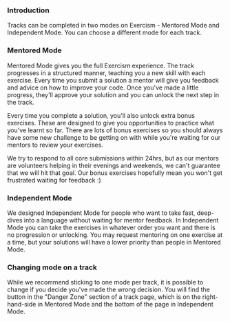 ### Introduction

Tracks can be completed in two modes on Exercism - Mentored Mode and Independent Mode. You can choose a different mode for each track.

### Mentored Mode

Mentored Mode gives you the full Exercism experience. The track progresses in a structured manner, teaching you a new skill with each exercise. Every time you submit a solution a mentor will give you feedback and advice on how to improve your code. Once you've made a little progress, they'll approve your solution and you can unlock the next step in the track.

Every time you complete a solution, you'll also unlock extra bonus exercises. These are designed to give you opportunities to practice what you've learnt so far. There are lots of bonus exercises so you should always have some new challenge to be getting on with while you're waiting for our mentors to review your exercises.

We try to respond to all core submissions within 24hrs, but as our mentors are volunteers helping in their evenings and weekends, we can't guarantee that we will hit that goal. Our bonus exercises hopefully mean you won't get frustrated waiting for feedback :)

### Independent Mode

We designed Independent Mode for people who want to take fast, deep-dives into a language without waiting for mentor feedback. In Independent Mode you can take the exercises in whatever order you want and there is no progression or unlocking. You may request mentoring on one exercise at a time, but your solutions will have a lower priority than people in Mentored Mode.

### Changing mode on a track

While we recommend sticking to one mode per track, it is possible to change if you decide you've made the wrong decision. You will find the button in the "Danger Zone" section of a track page, which is on the right-hand-side in Mentored Mode and the bottom of the page in Independent Mode.
